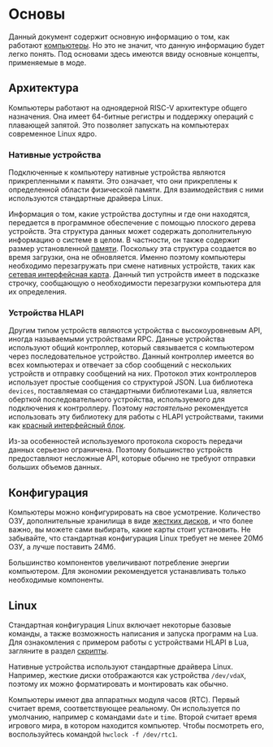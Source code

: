 # Основы
Данный документ содержит основную информацию о том, как работают [компьютеры](block/computer.md). Но это не значит, что данную информацию будет легко понять. Под основами здесь имеются ввиду основные концепты, применяемые в моде.

## Архитектура
Компьютеры работают на одноядерной RISC-V архитектуре общего назначения. Она имеет 64-битные регистры и поддержку операций с плавающей запятой. Это позволяет запускать на компьютерах современное Linux ядро.

### Нативные устройства
Подключенные к компьютеру нативные устройства являются прикрепленными к памяти. Это означает, что они прикреплены к определенной области физической памяти. Для взаимодействия с ними используются стандартные драйвера Linux.

Информация о том, какие устройства доступны и где они находятся, передается в программное обеспечение с помощью плоского дерева устройств. Эта структура данных может содержать дополнительную информацию о системе в целом. В частности, он также содержит размер установленной [памяти](item/memory.md). Поскольку эта структура создается во время загрузки, она не обновляется. Именно поэтому компьютеры необходимо перезагружать при смене нативных устройств, таких как [сетевая интерфейсная карта](item/network_interface_card.md). Данный тип устройств имеет в подсказке строчку, сообщающую о необходимости перезагрузки компьютера для их определения.

### Устройства HLAPI
Другим типом устройств являются устройства с высокоуровневым API, иногда называемыми устройствами RPC. Данные устройства используют общий контроллер, который связывается с компьютером через последовательное устройство. Данный контроллер имеется во всех компьютерах и отвечает за сбор сообщений с нескольких устройств и отправку сообщений на них. Протокол этих контроллеров использует простые сообщения со структурой JSON. Lua библиотека `devices`, поставляемая со стандартными библиотеками Lua, является оберткой последовательного устройства, используемого для подключения к контроллеру. Поэтому *настоятельно* рекомендуется использовать эту библиотеку для работы с HLAPI устройствами, такими как [красный интерфейсный блок](block/redstone_interface.md).

Из-за особенностей используемого протокола скорость передачи данных серьезно ограничена. Поэтому большинство устройств предоставляют несложные API, которые обычно не требуют отправки больших объемов данных.

## Конфигурация
Компьютеры можно конфигурировать на свое усмотрение. Количество ОЗУ, дополнительные хранилища в виде [жестких дисков](item/hard_drive.md), и что более важно, вы можете сами выбирать, какие карты стоит установить. Не забывайте, что стандартная конфигурация Linux требует не менее 20Мб ОЗУ, а лучше поставить 24Мб.

Большинство компонентов увеличивают потребление энергии компьютером. Для экономии рекомендуется устанавливать только необходимые компоненты.

## Linux
Стандартная конфигурация Linux включает некоторые базовые команды, а также возможность написания и запуска программ на Lua. Для ознакомления с примером работы с устройствами HLAPI в Lua, загляните в раздел [скрипты](scripting.md).

Нативные устройства используют стандартные драйвера Linux. Например, жесткие диски отображаются как устройства `/dev/vdaX`, поэтому их можно форматировать и монтировать как обычно.

Компьютеры имеют два аппаратных модуля часов (RTC). Первый считает время, соответствующее реальному. Он используется по умолчанию, например с командами `date` и `time`. Второй считает время игрового мира, в котором находится компьютер. Чтобы посмотреть его, воспользуйтесь командой `hwclock -f /dev/rtc1`.